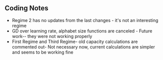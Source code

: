 ## Coding Notes
* Regime 2 has no updates from the last changes - it's not an interesting regime
* GD over learning rate, alphabet size functions are canceled - Future work-- they were not working properly
* First Regime and Third Regime- old capacity calculations are commented out- Not necessary now, current calculations are simpler and seems to be working fine


